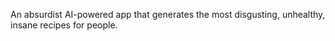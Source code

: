 An absurdist AI-powered app that generates the most disgusting, unhealthy, insane recipes for people.

